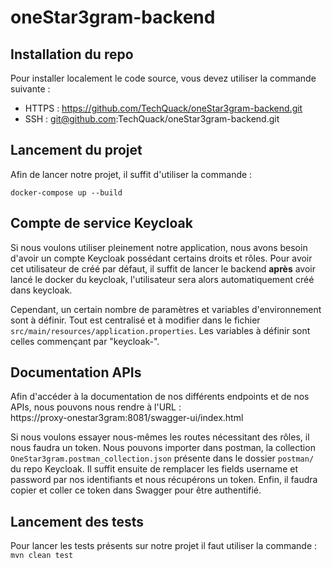 # oneStar3gram-backend

## Installation du repo

Pour installer localement le code source, vous devez utiliser la commande suivante : 

- HTTPS : https://github.com/TechQuack/oneStar3gram-backend.git
- SSH : git@github.com:TechQuack/oneStar3gram-backend.git

## Lancement du projet

Afin de lancer notre projet, il suffit d'utiliser la commande : 

`docker-compose up --build`


## Compte de service Keycloak

Si nous voulons utiliser pleinement notre application, nous avons besoin d'avoir un compte Keycloak possédant certains droits et rôles.
Pour avoir cet utilisateur de créé par défaut, il suffit de lancer le backend **après** avoir lancé le docker du keycloak, l'utilisateur sera alors automatiquement créé dans keycloak.

Cependant, un certain nombre de paramètres et variables d'environnement sont à définir. Tout est centralisé et à modifier dans le fichier
`src/main/resources/application.properties`. 
Les variables à définir sont celles commençant par "keycloak-".

## Documentation APIs

Afin d'accéder à la documentation de nos différents endpoints et de nos APIs, nous pouvons nous rendre à l'URL : \
https://proxy-onestar3gram:8081/swagger-ui/index.html

Si nous voulons essayer nous-mêmes les routes nécessitant des rôles, il nous faudra un token.
Nous pouvons importer dans postman, la collection `OneStar3gram.postman_collection.json` présente dans le dossier `postman/` du repo Keycloak.
Il suffit ensuite de remplacer les fields username et password par nos identifiants et nous récupérons un token. 
Enfin, il faudra copier et coller ce token dans Swagger pour être authentifié.

## Lancement des tests

Pour lancer les tests présents sur notre projet il faut utiliser la commande : `mvn clean test`

